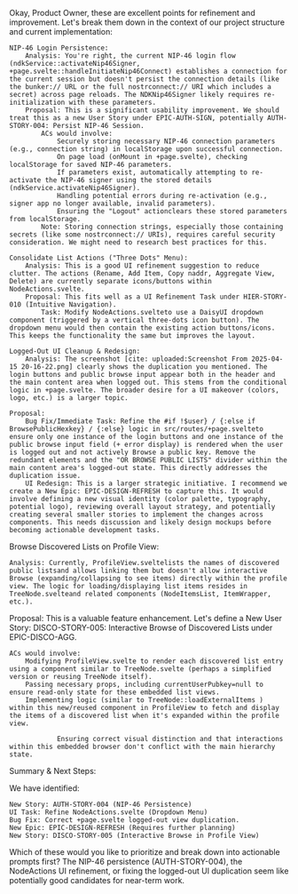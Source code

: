 Okay, Product Owner, these are excellent points for refinement and improvement. Let's break them down in the context of our project structure and current implementation:

    NIP-46 Login Persistence:
        Analysis: You're right, the current NIP-46 login flow (ndkService::activateNip46Signer, +page.svelte::handleInitiateNip46Connect) establishes a connection for the current session but doesn't persist the connection details (like the bunker:// URL or the full nostrconnect:// URI which includes a secret) across page reloads. The NDKNip46Signer likely requires re-initialization with these parameters.
        Proposal: This is a significant usability improvement. We should treat this as a new User Story under EPIC-AUTH-SIGN, potentially AUTH-STORY-004: Persist NIP-46 Session.
            ACs would involve:
                Securely storing necessary NIP-46 connection parameters (e.g., connection string) in localStorage upon successful connection.
                On page load (onMount in +page.svelte), checking localStorage for saved NIP-46 parameters.
                If parameters exist, automatically attempting to re-activate the NIP-46 signer using the stored details (ndkService.activateNip46Signer).
                Handling potential errors during re-activation (e.g., signer app no longer available, invalid parameters).
                Ensuring the "Logout" actionclears these stored parameters from localStorage.
            Note: Storing connection strings, especially those containing secrets (like some nostrconnect:// URIs), requires careful security consideration. We might need to research best practices for this.

    Consolidate List Actions ("Three Dots" Menu):
        Analysis: This is a good UI refinement suggestion to reduce clutter. The actions (Rename, Add Item, Copy naddr, Aggregate View, Delete) are currently separate icons/buttons within NodeActions.svelte.
        Proposal: This fits well as a UI Refinement Task under HIER-STORY-010 (Intuitive Navigation).
            Task: Modify NodeActions.svelteto use a DaisyUI dropdown component (triggered by a vertical three-dots icon button). The dropdown menu would then contain the existing action buttons/icons. This keeps the functionality the same but improves the layout.

    Logged-Out UI Cleanup & Redesign:
        Analysis: The screenshot [cite: uploaded:Screenshot From 2025-04-15 20-16-22.png] clearly shows the duplication you mentioned. The login buttons and public browse input appear both in the header and the main content area when logged out. This stems from the conditional logic in +page.svelte. The broader desire for a UI makeover (colors, logo, etc.) is a larger topic.   

    Proposal:
        Bug Fix/Immediate Task: Refine the #if !$user} / {:else if BrowsePublicHexkey} / {:else} logic in src/routes/+page.svelteto ensure only one instance of the login buttons and one instance of the public browse input field (+ error display) is rendered when the user is logged out and not actively Browse a public key. Remove the redundant elements and the "OR BROWSE PUBLIC LISTS" divider within the main content area's logged-out state. This directly addresses the duplication issue.
        UI Redesign: This is a larger strategic initiative. I recommend we create a New Epic: EPIC-DESIGN-REFRESH to capture this. It would involve defining a new visual identity (color palette, typography, potential logo), reviewing overall layout strategy, and potentially creating several smaller stories to implement the changes across components. This needs discussion and likely design mockups before becoming actionable development tasks.

Browse Discovered Lists on Profile View:

    Analysis: Currently, ProfileView.sveltelists the names of discovered public listsand allows linking them but doesn't allow interactive Browse (expanding/collapsing to see items) directly within the profile view. The logic for loading/displaying list items resides in TreeNode.svelteand related components (NodeItemsList, ItemWrapper, etc.).   

Proposal: This is a valuable feature enhancement. Let's define a New User Story: DISCO-STORY-005: Interactive Browse of Discovered Lists under EPIC-DISCO-AGG.

    ACs would involve:
        Modifying ProfileView.svelte to render each discovered list entry using a component similar to TreeNode.svelte (perhaps a simplified version or reusing TreeNode itself).
        Passing necessary props, including currentUserPubkey=null to ensure read-only state for these embedded list views.
        Implementing logic (similar to TreeNode::loadExternalItems ) within this new/reused component in ProfileView to fetch and display the items of a discovered list when it's expanded within the profile view.   

                Ensuring correct visual distinction and that interactions within this embedded browser don't conflict with the main hierarchy state.

Summary & Next Steps:

We have identified:

    New Story: AUTH-STORY-004 (NIP-46 Persistence)
    UI Task: Refine NodeActions.svelte (Dropdown Menu)
    Bug Fix: Correct +page.svelte logged-out view duplication.
    New Epic: EPIC-DESIGN-REFRESH (Requires further planning)
    New Story: DISCO-STORY-005 (Interactive Browse in Profile View)

Which of these would you like to prioritize and break down into actionable prompts first? The NIP-46 persistence (AUTH-STORY-004), the NodeActions UI refinement, or fixing the logged-out UI duplication seem like potentially good candidates for near-term work.
